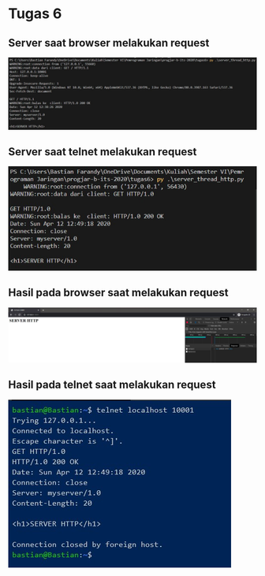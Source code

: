# Tugas 6

## Server saat browser melakukan request
![server1](screenshot/server_console.jpg)

## Server saat telnet melakukan request
![server2](screenshot/server_console_telnet.jpg)

## Hasil pada browser saat melakukan request
![browser](screenshot/server_browser.jpg)

## Hasil pada telnet saat melakukan request
![telnet](screenshot/server_telnet.jpg)

